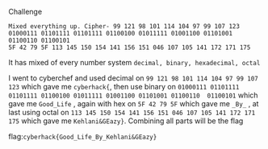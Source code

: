 Challenge
```
Mixed everything up. Cipher- 99 121 98 101 114 104 97 99 107 123 01000111 01101111 01101111 01100100 01011111 01001100 01101001 01100110 01100101 
5F 42 79 5F 113 145 150 154 141 156 151 046 107 105 141 172 171 175
```
It has mixed of every number system ```decimal, binary, hexadecimal, octal```

I went to cyberchef and used decimal on ```99 121 98 101 114 104 97 99 107 123``` which gave me ```cyberhack{```, then use binary on ```01000111 01101111 01101111 01100100 01011111 01001100 01101001 01100110 
01100101```  which gave me ```Good_Life``` , again with hex on ```5F 42 79 5F``` which gave me ```_By_``` , at last using octal on ```113 145 150 154 141 156 151 046 107 105 141 172 171 175```
which gave me ```Kehlani&GEazy}```. Combining all parts will be the flag

flag:```cyberhack{Good_Life_By_Kehlani&GEazy}```
